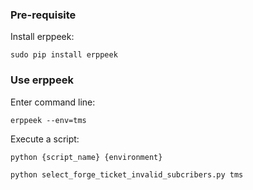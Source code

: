 ### Pre-requisite
Install erppeek:

`sudo pip install erppeek`

### Use erppeek
Enter command line:

`erppeek --env=tms`

Execute a script:

`python {script_name} {environment}`

`python select_forge_ticket_invalid_subcribers.py tms`
